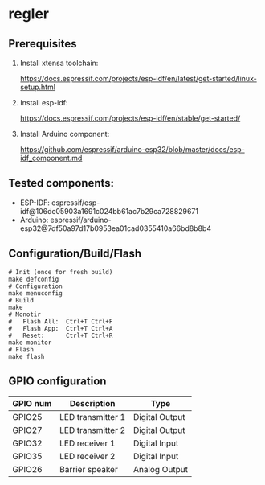 # regler

## Prerequisites

1. Install xtensa toolchain:

    https://docs.espressif.com/projects/esp-idf/en/latest/get-started/linux-setup.html

1.  Install esp-idf:

    https://docs.espressif.com/projects/esp-idf/en/stable/get-started/

1. Install Arduino component:

    https://github.com/espressif/arduino-esp32/blob/master/docs/esp-idf_component.md

## Tested components:
* ESP-IDF: espressif/esp-idf@106dc05903a1691c024bb61ac7b29ca728829671
* Arduino: espressif/arduino-esp32@7df50a97d17b0953ea01cad0355410a66bd8b8b4

## Configuration/Build/Flash

```console
# Init (once for fresh build)
make defconfig
# Configuration
make menuconfig
# Build
make
# Monotir
#   Flash All:  Ctrl+T Ctrl+F
#   Flash App:  Ctrl+T Ctrl+A
#   Reset:      Ctrl+T Ctrl+R
make monitor
# Flash
make flash
```

## GPIO configuration
GPIO num | Description | Type
------------ | ------------- | -------------
GPIO25 | LED transmitter 1 | Digital Output
GPIO27 | LED transmitter 2 | Digital Output
GPIO32 | LED receiver 1 | Digital Input
GPIO35 | LED receiver 2 | Digital Input
GPIO26 | Barrier speaker | Analog Output


